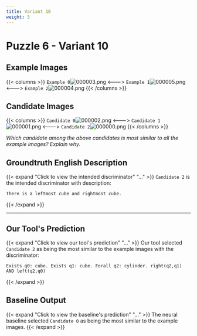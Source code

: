 ```yaml
---
title: Variant 10
weight: 3
---
```


# Puzzle 6 - Variant 10

## Example Images
{{< columns >}}
`Example 0`![000003.png](/clevr-variants/circle-at-ends/fovariant-10/render/images/CLEVR_val_000003.png)
<--->
`Example 1`![000005.png](/clevr-variants/circle-at-ends/fovariant-10/render/images/CLEVR_val_000005.png)
<--->
`Example 2`![000004.png](/clevr-variants/circle-at-ends/fovariant-10/render/images/CLEVR_val_000004.png)
{{< /columns >}}

## Candidate Images
{{< columns >}}
`Candidate 0`![000002.png](/clevr-variants/circle-at-ends/fovariant-10/render/images/CLEVR_val_000002.png)
<--->
`Candidate 1`![000001.png](/clevr-variants/circle-at-ends/fovariant-10/render/images/CLEVR_val_000001.png)
<--->
`Candidate 2`![000000.png](/clevr-variants/circle-at-ends/fovariant-10/render/images/CLEVR_val_000000.png)
{{< /columns >}}

*Which candidate among the above candidates is most similar to all the example images? Explain why.*

## Groundtruth English Description

{{< expand "Click to view the intended discriminator" "..." >}}
`Candidate 2` is the intended discriminator with description:
```plaintext 
There is a leftmost cube and rightmost cube.
```
{{< /expand >}}

---



## Our Tool's Prediction

{{< expand "Click to view our tool's prediction" "..." >}}
Our tool selected `Candidate 2` as being the most similar to the example images with the discriminator:
```plaintext
Exists q0: cube. Exists q1: cube. Forall q2: cylinder. right(q2,q1) AND left(q2,q0)
```
{{< /expand >}}



## Baseline Output

{{< expand "Click to view the baseline's prediction" "..." >}}
The neural baseline selected `Candidate 0` as being the most similar to the example images.
{{< /expand >}}

